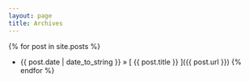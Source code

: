 ```yaml
--- 
layout: page 
title: Archives 
--- 
```

{% for post in site.posts %} 
   * {{ post.date | date_to_string }} &raquo; [ {{ post.title }} ]({{ post.url }})
{% endfor %}
